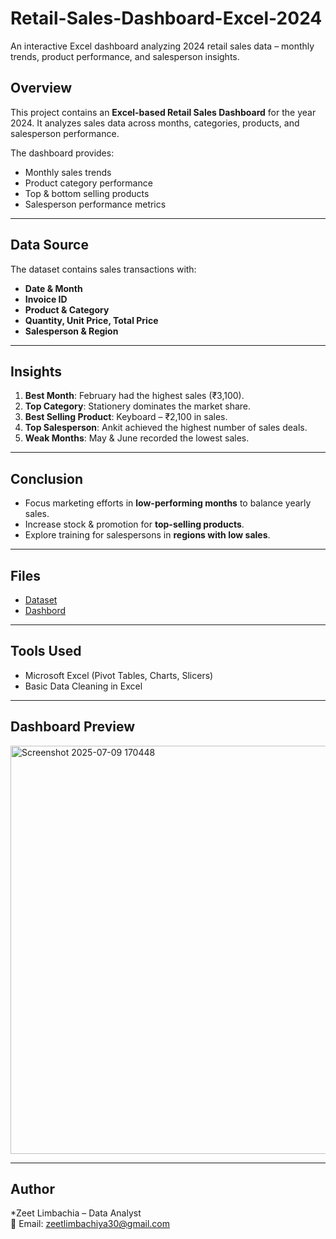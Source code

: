 # Retail-Sales-Dashboard-Excel-2024
An interactive Excel dashboard analyzing 2024 retail sales data – monthly trends, product performance, and salesperson insights.

## Overview
This project contains an **Excel-based Retail Sales Dashboard** for the year 2024. 
It analyzes sales data across months, categories, products, and salesperson performance.

The dashboard provides:
- Monthly sales trends
- Product category performance
- Top & bottom selling products
- Salesperson performance metrics

---

## Data Source
The dataset contains sales transactions with:
- **Date & Month**
- **Invoice ID**
- **Product & Category**
- **Quantity, Unit Price, Total Price**
- **Salesperson & Region**

---

## Insights
1. **Best Month**: February had the highest sales (₹3,100).
2. **Top Category**: Stationery dominates the market share.
3. **Best Selling Product**: Keyboard – ₹2,100 in sales.
4. **Top Salesperson**: Ankit achieved the highest number of sales deals.
5. **Weak Months**: May & June recorded the lowest sales.

---

## Conclusion
- Focus marketing efforts in **low-performing months** to balance yearly sales.
- Increase stock & promotion for **top-selling products**.
- Explore training for salespersons in **regions with low sales**.

---

## Files

- <a href="https://github.com/zeet0311/Retail-Sales-Dashboard-Excel-2024/blob/main/Retail%20store%20project.xlsx">Dataset</a>
- <a href="https://github.com/zeet0311/Retail-Sales-Dashboard-Excel-2024/blob/main/Screenshot%202025-07-09%20170448.png">Dashbord</a>

---

## Tools Used
- Microsoft Excel (Pivot Tables, Charts, Slicers)
- Basic Data Cleaning in Excel

---

## Dashboard Preview
<img width="1836" height="653" alt="Screenshot 2025-07-09 170448" src="https://github.com/user-attachments/assets/2763f9a1-7bd9-4ae3-9ad4-20716a73eba8" />


---

## Author
*Zeet Limbachia – Data Analyst  
📧 Email: zeetlimbachiya30@gmail.com
